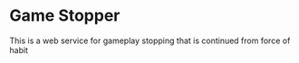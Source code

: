 Game Stopper
===============

This is a web service for gameplay stopping that is continued from force of habit
